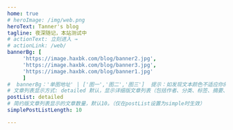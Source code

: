 ```yaml
---
home: true
# heroImage: /img/web.png
heroText: Tanner's blog
tagline: 夜深随记，本站测试中
# actionText: 立刻进入 →
# actionLink: /web/
bannerBg: [
     'https://image.haxbk.com/blog/banner2.jpg',
     'https://image.haxbk.com/blog/banner3.jpg',
     'https://image.haxbk.com/blog/banner1.jpg'
     ]
#  bannerBg：'单图地址' | ['图一','图二','图三']  提示：如发现文本颜色不适应你的背景时可以到palette.styl修改$bannerTextColor变量
# 文章列表显示方式: detailed 默认，显示详细版文章列表（包括作者、分类、标签、摘要、分页等）| simple => 显示简约版文章列表（仅标题和日期）| none 不显示文章列表
postList: detailed
# 简约版文章列表显示的文章数量，默认10。（仅在postList设置为simple时生效）
simplePostListLength: 10

---
```



<!-- 小熊猫 -->
<!-- <img src="/img/panda-waving.png" class="panda no-zoom" style="width: 130px;height: 115px;opacity: 0.8;margin-bottom: -4px;padding-bottom:0;position: fixed;bottom: 0;left: 0.5rem;z-index: 1;"> -->

<!--
## 关于

### 📚Blog
如果你喜欢这个博客&主题欢迎到[GitHub](https://github.com/tannerhu/vuepress-theme-markfun)点个Star、获取源码，或者交换[友链](/friends/) ( •̀ ω •́ )✧

### 🎨Theme
本站主题是根据[Vdoing](https://github.com/xugaoyi/vuepress-theme-vdoing)的主题修改而成。取名`MarkFun`(有趣的标记) 更多[详情](https://github.com/tannerhu/vuepress-theme-markfun)。

<a href="https://github.com/tannerhu/vuepress-theme-markfun" target="_blank"><img src='https://img.shields.io/github/stars/tannerhu/vuepress-theme-markfun' alt='GitHub stars' class="no-zoom"></a>
<a href="https://github.com/tannerhu/vuepress-theme-markfun" target="_blank"><img src='https://img.shields.io/github/forks/tannerhu/vuepress-theme-markfun' alt='GitHub forks' class="no-zoom"></a>

</br>


## 特色功能
博客部分特色功能介绍

#### 一站式技术搜索

   博客内容中包含部分技术教程，可以利用搜索框快速搜索到相关文档，即使博客中没有的，你还可以选择最下方的 `在XXX中搜索“xxx”` 快速到达你想要找的内容。

#### 深色模式
关爱程序员，保护视力，点击右下角的主题模式按钮试试吧~

#### Demo演示模块
   为了更直观的展示一些代码的效果，博客添加了demo模块插件，可查看demo、源码，以及跳转到codepen在线编辑。**示例**：

::: demo [vanilla]
```html
<html>
  <div id="vanilla-box"></div>
</html>
<script>
  var box = document.getElementById('vanilla-box')
  box.innerHTML = 'Hello World! Welcome to EB'
</script>
<style>
#vanilla-box {
  color: #11a8cd;
}
</style>
```
:::


## :email: 联系

- **WeChat or QQ**: <a :href="qqUrl" class='qq'>86831415</a>
- **Email**:  <a href="mailto:tannerhu@outlook.com">tannerhu@outlook.com</a>
- **GitHub**: <https://github.com/tannerhu>


## 🎉🎉✨与我 <a :href="qqUrl">联系↑</a>

</br>  -->